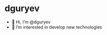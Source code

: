 # dguryev
- 👋 Hi, I’m @dguryev
- 👀 I’m interested in develop new technologies


<!---
dguryev/dguryev is a ✨ special ✨ repository because its `README.md` (this file) appears on your GitHub profile.
You can click the Preview link to take a look at your changes.
--->